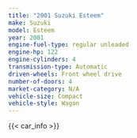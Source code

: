 ```yaml
---
title: "2001 Suzuki Esteem"
make: Suzuki
model: Esteem
year: 2001
engine-fuel-type: regular unleaded
engine-hp: 122
engine-cylinders: 4
transmission-type: Automatic
driven-wheels: Front wheel drive
number-of-doors: 4
market-category: N/A
vehicle-size: Compact
vehicle-style: Wagon
---
```


{{< car_info >}}
